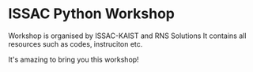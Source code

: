 # ISSAC Python Workshop

Workshop is organised by ISSAC-KAIST and RNS Solutions
It contains all resources such as codes, instruciton etc.

It's amazing to bring you this workshop!
